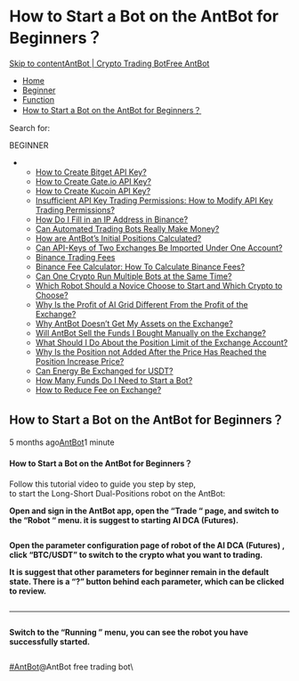 # How to Start a Bot on the AntBot for Beginners？

[Skip to content](https://www.antrade.io/guide/docs/en/startup\_bot/#content)[AntBot | Crypto Trading Bot](https://www.antrade.io/guide/docs/en/)[Free AntBot](https://antrade.io/)

* [Home](https://www.antrade.io/guide/docs/en)
* [Beginner](https://www.antrade.io/guide/docs/en/en-beginner/)
* [Function](https://www.antrade.io/guide/docs/en/en-function/)
* [How to Start a Bot on the AntBot for Beginners？](https://www.antrade.io/guide/docs/en/startup\_bot/)

Search for:

BEGINNER

*
  * [How to Create Bitget API Key?](https://www.antrade.io/guide/docs/en/binding\_bitget/)
  * [How to Create Gate.io API Key?](https://www.antrade.io/guide/docs/en/binding\_gateio/)
  * [How to Create Kucoin API Key?](https://www.antrade.io/guide/docs/en/binding\_kucoin/)
  * [Insufficient API Key Trading Permissions: How to Modify API Key Trading Permissions?](https://www.antrade.io/guide/docs/en/insufficient-api-trading-permissions/)
  * [How Do I Fill in an IP Address in Binance?](https://www.antrade.io/guide/docs/en/ip-address-of-binance/)
  * [Can Automated Trading Bots Really Make Money?](https://www.antrade.io/guide/docs/en/robots-make-money/)
  * [How are AntBot’s Initial Positions Calculated?](https://www.antrade.io/guide/docs/en/antbots-initial-positions-calculated/)
  * [Can API-Keys of Two Exchanges Be Imported Under One Account?](https://www.antrade.io/guide/docs/en/two-api-keys-under-one-account/)
  * [Binance Trading Fees](https://www.antrade.io/guide/docs/en/binance-trading-fees/)
  * [Binance Fee Calculator: How To Calculate Binance Fees?](https://www.antrade.io/guide/docs/en/binance-fee-calculator-how-to-calculate-binance-fees/)
  * [Can One Crypto Run Multiple Bots at the Same Time?](https://www.antrade.io/guide/docs/en/one-crypto-run-multiple-bots/)
  * [Which Robot Should a Novice Choose to Start and Which Crypto to Choose?](https://www.antrade.io/guide/docs/en/novice-choose-bot-and-crypto/)
  * [Why Is the Profit of AI Grid Different From the Profit of the Exchange?](https://www.antrade.io/guide/docs/en/the-profit-difference-in-ai-grid-and-exchange/)
  * [Why AntBot Doesn’t Get My Assets on the Exchange?](https://www.antrade.io/guide/docs/en/why-doesnt-get-assets/)
  * [Will AntBot Sell the Funds I Bought Manually on the Exchange?](https://www.antrade.io/guide/docs/en/will-antbot-sell-funds-i-bought/)
  * [What Should I Do About the Position Limit of the Exchange Account?](https://www.antrade.io/guide/docs/en/position-limit-of-exchange-account/)
  * [Why Is the Position not Added After the Price Has Reached the Position Increase Price?](https://www.antrade.io/guide/docs/en/why-is-position-not-added/)
  * [Can Energy Be Exchanged for USDT?](https://www.antrade.io/guide/docs/en/energy-exchange-usdt/)
  * [How Many Funds Do I Need to Start a Bot?](https://www.antrade.io/guide/docs/en/funds-to-start-bot/)
  * [How to Reduce Fee on Exchange?](https://www.antrade.io/guide/docs/en/reduce-fee-on-exchange/)

## How to Start a Bot on the AntBot for Beginners？

5 months ago[AntBot](https://www.antrade.io/guide/docs/en/author/antbot/)1 minute

#### How to Start a Bot on the AntBot for Beginners？ <a href="#f8g8d0" id="f8g8d0"></a>

Follow this tutorial video to guide you step by step,\
to start the Long-Short Dual-Positions robot on the AntBot:

**Open and sign in the AntBot app, open the “Trade “ page, and switch to the “Robot “ menu. it is suggest to starting AI DCA (Futures).**

<figure><img src="https://antrade.io/guide/docs/en/wp-content/uploads/2022/10/How-to-start-a-robot-on-the-AntBot-for-beginner-0001.png" alt=""><figcaption></figcaption></figure>

**Open the parameter configuration page of robot of the AI DCA (Futures) , click “BTC/USDT” to switch to the crypto what you want to trading.**

**It is suggest that other parameters for beginner remain in the default state. There is a “?” button behind each parameter, which can be clicked to review.**

<figure><img src="https://antrade.io/guide/docs/en/wp-content/uploads/2022/10/How-to-start-a-robot-on-the-AntBot-for-beginner-0002.png" alt=""><figcaption></figcaption></figure>

***

<figure><img src="https://antrade.io/guide/docs/en/wp-content/uploads/2022/10/How-to-start-a-robot-on-the-AntBot-for-beginner-0003.png" alt=""><figcaption></figcaption></figure>

**Switch to the “Running ” menu, you can see the robot you have successfully started.**

<figure><img src="https://antrade.io/guide/docs/en/wp-content/uploads/2022/10/How-to-start-a-robot-on-the-AntBot-for-beginner-0004.png" alt=""><figcaption></figcaption></figure>

[#AntBot](https://www.antrade.io/guide/docs/en/tag/antbot/)@AntBot free trading bot\
